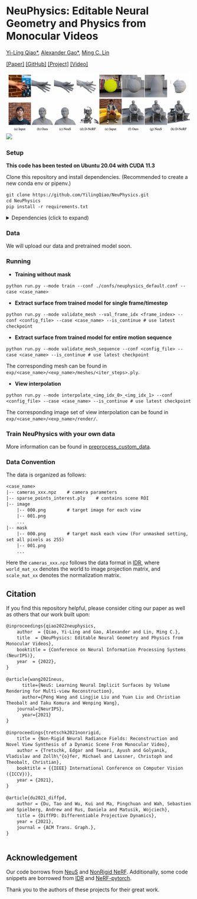 
# NeuPhysics: Editable Neural Geometry and Physics from Monocular Videos

[Yi-Ling Qiao*](https://ylqiao.net/), [Alexander Gao*](https://gaoalexander.github.io/), [Ming C. Lin](https://www.cs.umd.edu/~lin/)

[[Paper]](https://openreview.net/pdf?id=QXLue5WoSBE) [[GitHub]](https://sites.google.com/view/neuphysics/home) [[Project]](https://sites.google.com/view/neuphysics/home) [[Video]](https://www.youtube.com/watch?v=Eklh1pIAri0)

![](./images/neuphysics_thumbnail_1.gif)
![](./images/neuphysics_thumbnail_2.gif)

### Setup
**This code has been tested on Ubuntu 20.04 with CUDA 11.3**

Clone this repository and install dependencies. (Recommended to create a new conda env or pipenv.)

```shell
git clone https://github.com/YilingQiao/NeuPhysics.git
cd NeuPhysics
pip install -r requirements.txt
```

<details>
  <summary> Dependencies (click to expand) </summary>
  - torch==1.11.0
  - opencv_python==4.5.5.64
  - trimesh==3.9.8
  - numpy==1.21.2
  - pyhocon==0.3.57
  - icecream==2.1.0
  - tqdm==4.50.2
  - scipy==1.7.0
  - PyMCubes==0.1.2
  - imageio=2.16.1
  - scikit-image=0.19.2

</details>

### Data
We will upload our data and pretrained model soon.

### Running

- **Training without mask**

```shell
python run.py --mode train --conf ./confs/neuphysics_default.conf --case <case_name>
```

- **Extract surface from trained model for single frame/timestep** 

```shell
python run.py --mode validate_mesh --val_frame_idx <frame_index> --conf <config_file> --case <case_name> --is_continue # use latest checkpoint
```

- **Extract surface from trained model for entire motion sequence** 

```shell
python run.py --mode validate_mesh_sequence --conf <config_file> --case <case_name> --is_continue # use latest checkpoint
```

The corresponding mesh can be found in `exp/<case_name>/<exp_name>/meshes/<iter_steps>.ply`.

- **View interpolation**

```shell
python run.py --mode interpolate_<img_idx_0>_<img_idx_1> --conf <config_file> --case <case_name> --is_continue # use latest checkpoint
```

The corresponding image set of view interpolation can be found in `exp/<case_name>/<exp_name>/render/`.

### Train NeuPhysics with your own data

More information can be found in [preprocess_custom_data](https://github.com/Totoro97/NeuS/tree/main/preprocess_custom_data).

### Data Convention
The data is organized as follows:

```
<case_name>
|-- cameras_xxx.npz    # camera parameters
|-- sparse_points_interest.ply    # contains scene ROI
|-- image
    |-- 000.png        # target image for each view
    |-- 001.png
    ...
|-- mask
    |-- 000.png        # target mask each view (For unmasked setting, set all pixels as 255)
    |-- 001.png
    ...
```

Here the `cameras_xxx.npz` follows the data format in [IDR](https://github.com/lioryariv/idr/blob/main/DATA_CONVENTION.md), where `world_mat_xx` denotes the world to image projection matrix, and `scale_mat_xx` denotes the normalization matrix.

## Citation

If you find this repository helpful, please consider citing our paper as well as others that our work built upon:

```
@inproceedings{qiao2022neuphysics,
    author  = {Qiao, Yi-Ling and Gao, Alexander and Lin, Ming C.},
    title  = {NeuPhysics: Editable Neural Geometry and Physics from Monocular Videos},
    booktitle = {Conference on Neural Information Processing Systems (NeurIPS)},
    year  = {2022},
}

@article{wang2021neus,
      title={NeuS: Learning Neural Implicit Surfaces by Volume Rendering for Multi-view Reconstruction}, 
      author={Peng Wang and Lingjie Liu and Yuan Liu and Christian Theobalt and Taku Komura and Wenping Wang},
    journal={NeurIPS},
      year={2021}
}

@inproceedings{tretschk2021nonrigid,
    title = {Non-Rigid Neural Radiance Fields: Reconstruction and Novel View Synthesis of a Dynamic Scene From Monocular Video},
    author = {Tretschk, Edgar and Tewari, Ayush and Golyanik, Vladislav and Zollh\"{o}fer, Michael and Lassner, Christoph and Theobalt, Christian},
    booktitle = {{IEEE} International Conference on Computer Vision ({ICCV})},
    year = {2021},
}

@article{du2021_diffpd,
    author = {Du, Tao and Wu, Kui and Ma, Pingchuan and Wah, Sebastien and Spielberg, Andrew and Rus, Daniela and Matusik, Wojciech},
    title = {DiffPD: Differentiable Projective Dynamics},
    year = {2021},
    journal = {ACM Trans. Graph.},
}
         
```

## Acknowledgement

Our code borrows from [NeuS](https://github.com/Totoro97/NeuS) and [NonRigid NeRF](https://github.com/facebookresearch/nonrigid_nerf/).
Additionally, some code snippets are borrowed from [IDR](https://github.com/lioryariv/idr) and [NeRF-pytorch](https://github.com/yenchenlin/nerf-pytorch).

Thank you to the authors of these projects for their great work.
